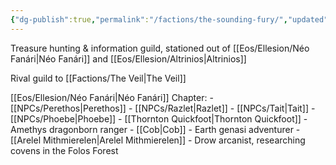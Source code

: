 ```yaml
---
{"dg-publish":true,"permalink":"/factions/the-sounding-fury/","updated":"2024-12-23T00:27:55.662-05:00"}
---
```


Treasure hunting & information guild, stationed out of [[Eos/Ellesion/Néo Fanári\|Néo Fanári]] and [[Eos/Ellesion/Altrinios\|Altrinios]]

Rival guild to [[Factions/The Veil\|The Veil]]

[[Eos/Ellesion/Néo Fanári\|Néo Fanári]] Chapter:
	- [[NPCs/Perethos\|Perethos]]
	- [[NPCs/Razlet\|Razlet]]
	- [[NPCs/Tait\|Tait]]
	- [[NPCs/Phoebe\|Phoebe]]
	- [[Thornton Quickfoot\|Thornton Quickfoot]]
		- Amethys dragonborn ranger
	- [[Cob\|Cob]]
		- Earth genasi adventurer
	- [[Arelel Mithmierelen\|Arelel Mithmierelen]]
		- Drow arcanist, researching covens in the Folos Forest
	